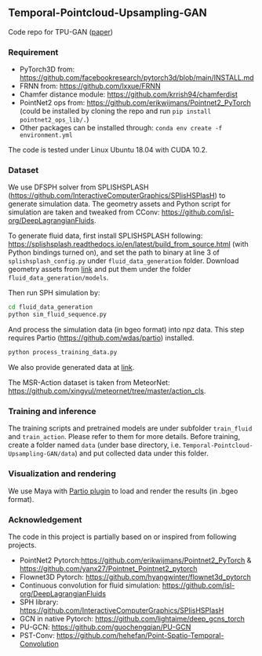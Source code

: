## Temporal-Pointcloud-Upsampling-GAN
Code repo for TPU-GAN ([paper](https://openreview.net/pdf?id=FEBFJ98FKx))

### Requirement
* PyTorch3D from: https://github.com/facebookresearch/pytorch3d/blob/main/INSTALL.md
* FRNN from: https://github.com/lxxue/FRNN
* Chamfer distance module: https://github.com/krrish94/chamferdist
* PointNet2 ops from: https://github.com/erikwijmans/Pointnet2_PyTorch (could be installed by cloning the repo and run ```pip install pointnet2_ops_lib/.```)
* Other packages can be installed through: ```conda env create -f environment.yml```

The code is tested under Linux Ubuntu 18.04 with CUDA 10.2.

### Dataset
We use DFSPH solver from SPLISHSPLASH (https://github.com/InteractiveComputerGraphics/SPlisHSPlasH) to generate simulation data. The geometry assets and Python script for simulation are taken and tweaked from CConv: https://github.com/isl-org/DeepLagrangianFluids. </br>

To generate fluid data, first install SPLISHSPLASH following: https://splishsplash.readthedocs.io/en/latest/build_from_source.html (with Python bindings turned on), and set the path to binary at line 3 of ```splishsplash_config.py``` under ```fluid_data_generation``` folder. Download geometry assets from [link](https://github.com/isl-org/DeepLagrangianFluids/tree/master/datasets/models) and put them under the folder ```fluid_data_generation/models```.

Then run SPH simulation by:
```bash
cd fluid_data_generation
python sim_fluid_sequence.py
```
And process the simulation data (in bgeo format) into npz data. This step requires Partio (https://github.com/wdas/partio) installed.
```bash
python process_training_data.py
```
We also provide generated data at [link](https://drive.google.com/drive/folders/1313m62z5mM_vEUg0ptFrnuZP8YJmwKQ2?usp=sharing).

The MSR-Action dataset is taken from MeteorNet: https://github.com/xingyul/meteornet/tree/master/action_cls.

### Training and inference
The training scripts and pretrained models are under subfolder ```train_fluid``` and ```train_action```. Please refer to them for more details. Before training, create a folder named ```data``` (under base directory, i.e. ```Temporal-Pointcloud-Upsampling-GAN/data```) and put collected data under this folder.

### Visualization and rendering
We use Maya with [Partio plugin](https://github.com/InteractiveComputerGraphics/MayaPartioTools) to load and render the results (in .bgeo format).

### Acknowledgement
The code in this project is partially based on or inspired from following projects.
* PointNet2 Pytorch:https://github.com/erikwijmans/Pointnet2_PyTorch & https://github.com/yanx27/Pointnet_Pointnet2_pytorch
* Flownet3D Pytorch: https://github.com/hyangwinter/flownet3d_pytorch
* Continuous convolution for fluid simulation: https://github.com/isl-org/DeepLagrangianFluids
* SPH library: https://github.com/InteractiveComputerGraphics/SPlisHSPlasH
* GCN in native Pytorch: https://github.com/lightaime/deep_gcns_torch
* PU-GCN: https://github.com/guochengqian/PU-GCN
* PST-Conv: https://github.com/hehefan/Point-Spatio-Temporal-Convolution
